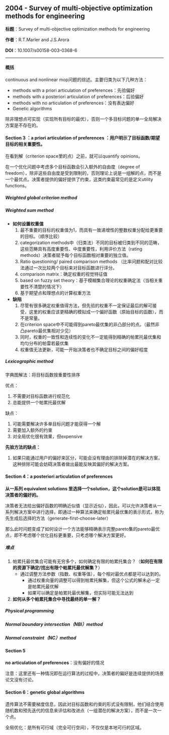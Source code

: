 ## 2004 - Survey of multi-objective optimization methods for engineering 

**标题**：Survey of multi-objective optimization methods for engineering

**作者**：R.T.Marler and J.S.Arora

**DOI**：10.1007/s00158-003-0368-6

---

#### 概括

continuous and nonlinear mop问题的综述。主要归类为以下几种方法：

- methods with a priori articulation of preferences：先验偏好
- methods with a posteriori articulation of preferences：后验偏好
- methods with no articulation of preferences：没有表达偏好
- Genetic algorithms

除非理想点可实现（实现所有目标的最优），否则一个多目标问题的单一全局解决方案是不存在的。

#### Section 3 ：**a priori articulation of preferences** ：用户明示了目标函数/期望目标的相关重要性。

在看到解（criterion space里的点）之前，就可以quantify opinions。

在一个优化问题中考虑多个目标函数会引入额外的自由度（degree of freedom），除非这些自由度是受到限制的，否则理论上说是一组解的点，而不是一个最优点。决策者提供的偏好提供了约束，这类约束最常见的是定义utility functions。

##### Weighted global criterion method

##### Weighted sum method

- **如何设置权重值**
  1. 最不重要的目标的权重值为1，而具有一致递增性的整数权重分配给更重要的目标。（顺序比较）
  2. categorization methods中（归类法）不同的目标被归类到不同的范畴，这些范畴具有高度重要性、中度重要性，利用评价方法（rating methods）决策者赋予每个目标函数相对重要的独立值。
  3. Ratio questioning/ paired comparison methods （比率问题和配对比较法通过一次比较两个目标来对目标函数进行评分。
  4. comparison matrix：确定权重的视觉特征值
  5. based on fuzzy set theory：基于模糊集合理论的权重确定法（当相关重要性不清楚的情况下）
  6. 基于期望点和理想点的计算权重方法
- **缺陷**
  1. 尽管有很多确定权重值得方法，但先验的权重不一定保证最后的解可接受，这里的权重应该更精确的模拟成一个偏好函数（原始目标的函数），而不是常量。
  2. 在criterion space中不可能得到pareto最优集的非凸部分的点。（最然非凸pareto最优集相对少见）
  3. 同时，权重的一致性和连续性的变化不一定能得到精确的帕累托最优集和均匀分布的帕雷若最优集
  4. 权重值无法更新，可能一开始决策者也不确定目标之间的偏好程度

##### Lexicographic method

字典图解法：将目标函数按重要性排序

优点：

1. 不需要对目标函数进行规范化
2. 总能提供一个帕累托最优解

缺点：

1. 可能需要解决许多单目标问题才能获得一个解
2. 需要加入额外的约束
3. 对全局优化很有效果，但expensive

**先验方法的缺点：**

1. 如果只能通过用户的偏好来区分，可能会没有理由的排除掉潜在的解决方案，这种排除可能会妨碍决策者做出最能反映其偏好的解决方案。

#### Section 4：**a posteriori articulation of preferences**

**从一系列 equivalent solutions 里选择一个solution，这个solution是可以体现决策者的偏好的。**

决策者无法给出偏好函数的明确近似值（显示近似），因此，可以允许决策者从一系列解决方案中进行选择，即通过一种算法来确定帕累托最优集的表示形式，称为先生成后选择的方法（generate-first-choose-later）

那么此时问题变成了如何设计一个方法能够精确表示完整pareto集的pareto最优点，即不考虑哪个优化目标更重要，只考虑哪个解决方案更好。

##### 难点

1. 帕累托最优集合可能有无穷多个，如何确定有限的帕累托集合？（**如何在有限的资源下确定/找出有限个帕累托最优解集？**）
   - 通过调整方法参数（指数、权重等值），每个相对最优点都是可以达到的。
     - 通过权重向量的调整可以得到帕累托解集，但这个公式的解未必一定是帕累托最优解
     - 如果可以确定是帕累托最优解集，但实际可能无法达到
2. **如何从多个帕累托集合中寻找最终的单一解？**

##### Physical programming



##### Normal boundary intersection（NBI）method



##### Normal constraint（NC）method



#### Section 5

**no articulation of preferences**：没有偏好的情况

注意：这里还有一种情况即在运行算法的过程中，决策者的偏好是连续提供的场景论文没有讨论。



#### Section 6：**genetic global algorithms**

遗传算法不需要梯度信息，因此对目标函数和约束的形式没有限制，他们结合使用随机数和预先迭代的信息来评估和改进点（一组潜在的解决方案），而不是一次一个点。

全局优化：是所有可行域（完全可行空间），不仅仅是本地可行的区域。

